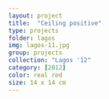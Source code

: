 ```yaml
---
layout: project
title:  "Ceiling positive"
type: projects
folder: lagos
img: lagos-11.jpg
group: projects
collection: "Lagos '12"
category: [2012]
color: real red 
size: 14 x 14 cm
---
```



